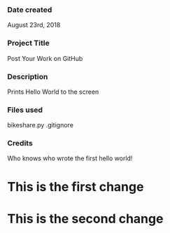 ### Date created
August 23rd, 2018

### Project Title
Post Your Work on GitHub

### Description
Prints Hello World to the screen

### Files used
bikeshare.py
.gitignore

### Credits
Who knows who wrote the first hello world!


# This is the first change

# This is the second change
